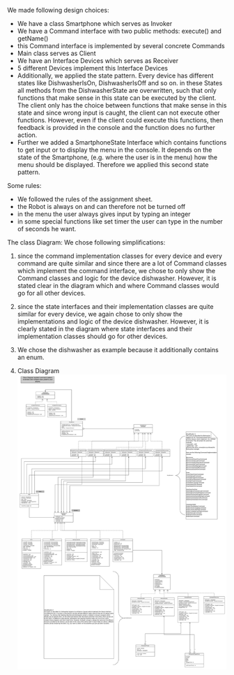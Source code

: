 We made following design choices:
   - We have a class Smartphone which serves as Invoker
   - We have a Command interface with two public methods: execute() and getName()
   - this Command interface is implemented by several concrete Commands
   - Main class serves as Client
   - We have an Interface Devices which serves as Receiver   
   - 5 different Devices implement this Interface Devices
   - Additionally, we applied the state pattern. Every device has different states like DishwasherIsOn, DishwasherIsOff and so on. 
        in these States all methods from the DishwasherState are overwritten, such that only functions that make sense in this state
        can be executed by the client. The client only has the choice between functions that make sense in this state and since wrong
        input is caught, the client can not execute other functions. However, even if the client could execute this functions, then 
        feedback is provided in the console and the function does no further action. 
   - Further we added a SmartphoneState Interface which contains functions to get input or to display the menu in the console. 
        It depends on the state of the Smartphone, (e.g. where the user is in the menu) how the menu should be displayed. Therefore
        we applied this second state pattern. 
        
Some rules:
   - We followed the rules of the assignment sheet. 
   - the Robot is always on and can therefore not be turned off
   - in the menu the user always gives input by typing an integer
   - in some special functions like set timer the user can type in the number of seconds he want.
  
    
The class Diagram:
We chose following simplifications:
1) since the command implementation classes for every device and every command are quite similar and since there
    are a lot of Command classes which implement the command interface, we chose to only show the Command
    classes and logic for the device dishwasher. However, it is stated clear in the diagram which and where 
    Command classes would go for all other devices.
2) since the state interfaces and their implementation classes are quite similar for every device, 
    we again chose to only show the implementations and logic of the device dishwasher. However, it is clearly stated
    in the diagram where state interfaces and their implementation classes should go for other devices. 
3) We chose the dishwasher as example because it additionally contains an enum.

4) Class Diagram ![](CD_Command_and_State_Pattern_applied.png)    
    
        
        
    
